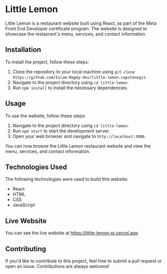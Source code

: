 # Little Lemon

Little Lemon is a restaurant website built using React, as part of the Meta Front End Developer certificate program. The website is designed to showcase the restaurant's menu, services, and contact information.

## Installation

To install the project, follow these steps:

1. Clone the repository to your local machine using `git clone https://github.com/Islam-Magdy-dev/little-lemon.capstonegit`.
2. Navigate to the project directory using `cd little-lemon`.
3. Run `npm install` to install the necessary dependencies.

## Usage

To use the website, follow these steps:

1. Navigate to the project directory using `cd little-lemon`.
2. Run `npm start` to start the development server.
3. Open your web browser and navigate to `http://localhost:3000`.

You can now browse the Little Lemon restaurant website and view the menu, services, and contact information.

## Technologies Used

The following technologies were used to build this website:

- React
- HTML
- CSS
- JavaScript

## Live Website

You can see the live website at https://little-lemon-pi.vercel.app

## Contributing

If you'd like to contribute to this project, feel free to submit a pull request or open an issue. Contributions are always welcome!

